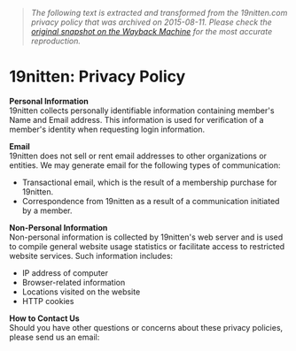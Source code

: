 > *The following text is extracted and transformed from the 19nitten.com privacy policy that was archived on 2015-08-11. Please check the [original snapshot on the Wayback Machine](https://web.archive.org/web/20150811162937id_/http%3A//19nitten.com/privacy.html) for the most accurate reproduction.*

# 19nitten: Privacy Policy

**Personal Information**  
19nitten collects personally identifiable information containing member's Name and Email address. This information is used for verification of a member's identity when requesting login information.

**Email**  
19nitten does not sell or rent email addresses to other organizations or entities. We may generate email for the following types of communication: 

  * Transactional email, which is the result of a membership purchase for 19nitten. 
  * Correspondence from 19nitten as a result of a communication initiated by a member. 



**Non-Personal Information**  
Non-personal information is collected by 19nitten's web server and is used to compile general website usage statistics or facilitate access to restricted website services. Such information includes: 

  * IP address of computer 
  * Browser-related information 
  * Locations visited on the website 
  * HTTP cookies 



**How to Contact Us**  
Should you have other questions or concerns about these privacy policies, please send us an email: 
